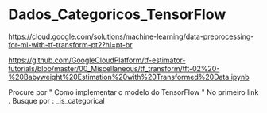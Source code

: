 # Dados_Categoricos_TensorFlow
 

https://cloud.google.com/solutions/machine-learning/data-preprocessing-for-ml-with-tf-transform-pt2?hl=pt-br

https://github.com/GoogleCloudPlatform/tf-estimator-tutorials/blob/master/00_Miscellaneous/tf_transform/tft-02%20-%20Babyweight%20Estimation%20with%20Transformed%20Data.ipynb

Procure por  " Como implementar o modelo do TensorFlow " No primeiro link .
Busque por :   _is_categorical
